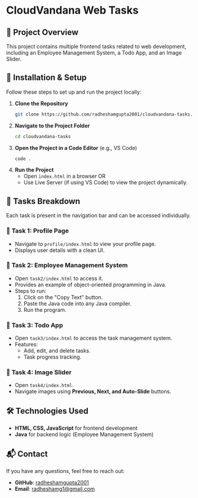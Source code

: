 # CloudVandana Web Tasks

## 📌 Project Overview
This project contains multiple frontend tasks related to web development, including an Employee Management System, a Todo App, and an Image Slider.

## 🚀 Installation & Setup
Follow these steps to set up and run the project locally:

1. **Clone the Repository**
   ```sh
   git clone https://github.com/radheshamgupta2001/cloudvandana-tasks.git
   ```
2. **Navigate to the Project Folder**
   ```sh
   cd cloudvandana-tasks
   ```
3. **Open the Project in a Code Editor** (e.g., VS Code)
   ```sh
   code .
   ```
4. **Run the Project**
   - Open `index.html` in a browser OR
   - Use Live Server (if using VS Code) to view the project dynamically.

## 📂 Tasks Breakdown
Each task is present in the navigation bar and can be accessed individually.

### 🔹 **Task 1: Profile Page**
- Navigate to `profile/index.html` to view your profile page.
- Displays user details with a clean UI.

### 🔹 **Task 2: Employee Management System**
- Open `task2/index.html` to access it.
- Provides an example of object-oriented programming in Java.
- Steps to run:
  1. Click on the "Copy Text" button.
  2. Paste the Java code into any Java compiler.
  3. Run the program.

### 🔹 **Task 3: Todo App**
- Open `task3/index.html` to access the task management system.
- Features:
  - Add, edit, and delete tasks.
  - Task progress tracking.

### 🔹 **Task 4: Image Slider**
- Open `task4/index.html`.
- Navigate images using **Previous, Next, and Auto-Slide** buttons.

## 🛠 Technologies Used
- **HTML, CSS, JavaScript** for frontend development
- **Java** for backend logic (Employee Management System)

## 📬 Contact
If you have any questions, feel free to reach out:
- **GitHub**: [radheshamgupta2001](https://github.com/radheshamgupta2001)
- **Email**: radheshamg1@gmail.com

